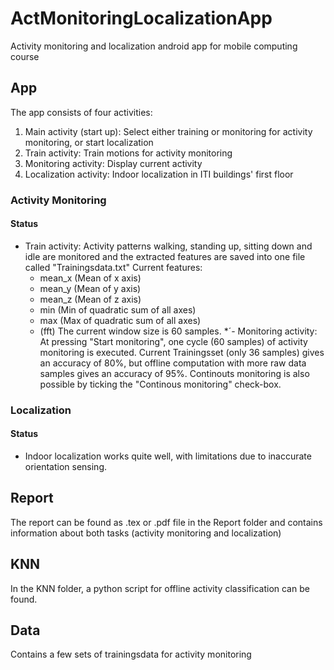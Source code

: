 # ActMonitoringLocalizationApp
Activity monitoring and localization android app for mobile computing course

## App
The app consists of four activities:
1. Main activity (start up): Select either training or monitoring for activity monitoring, or start localization
2. Train activity: Train motions for activity monitoring
3. Monitoring activity: Display current activity
4. Localization activity: Indoor localization in ITI buildings' first floor

### Activity Monitoring
#### Status
- Train activity: Activity patterns walking, standing up, sitting down and idle are monitored
    and the extracted features are saved into one file called "Trainingsdata.txt"
    Current features:
    - mean_x (Mean of x axis)
    - mean_y (Mean of y axis)
    - mean_z (Mean of z axis)
    - min (Min of quadratic sum of all axes)
    - max (Max of quadratic sum of all axes)
    - (fft)
    The current window size is 60 samples.
*´- Monitoring activity: At pressing "Start monitoring", one cycle (60 samples) of activity monitoring is executed.
   Current Trainingsset (only 36 samples) gives an accuracy of 80%, but offline computation with more raw data samples gives an accuracy of 95%. Continouts monitoring is also possible by ticking the "Continous monitoring" check-box.

### Localization
#### Status
- Indoor localization works quite well, with limitations due to inaccurate orientation sensing.

## Report
The report can be found as .tex or .pdf file in the Report folder and contains information about both tasks (activity monitoring and localization)

## KNN 
In the KNN folder, a python script for offline activity classification can be found.


## Data
Contains a few sets of trainingsdata for activity monitoring



